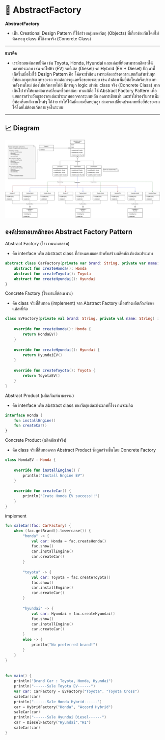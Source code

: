 # 🧩 AbstractFactory

**AbstractFactory**  
- เป็น Creational Design Pattern ที่ใช้สร้างกลุ่มของวัตถุ (Objects) ที่เกี่ยวข้องกันโดยไม่ต้องระบุ class ที่ใช้งานจริง (Concrete Class)
---
**แนวคิด**
- เรามีรถยนต์หลายยี่ห้อ เช่น Toyota, Honda, Hyundai และแต่ละยี่ห้อสามารถผลิตรถได้หลายประเภท เช่น
รถไฟฟ้า (EV)
รถดีเซล (Diesel)
รถ Hybrid (EV + Diesel)
ปัญหาที่เกิดขึ้นเมื่อไม่ใช้ Design Pattern คือ
โค้ดจะซ้ำซ้อน เพราะต้องสร้างคลาสแยกกันสำหรับทุกยี่ห้อและทุกประเภทของรถ
ยากต่อการดูแลหรือขยายระบบ เช่น ถ้าต้องเพิ่มยี่ห้อใหม่หรือประเภทพลังงานใหม่ ต้องไปแก้หลายไฟล์
มีการผูก logic เข้ากับ class จริง (Concrete Class) มากเกินไป ทำให้ยากต่อการเปลี่ยนหรือทดสอบ
ทางแก้คือ ใช้ Abstract Factory Pattern เพื่อ
แยกการสร้างวัตถุของรถแต่ละประเภทออกจากระบบหลัก
ลดการเขียนซ้ำ และทำให้รองรับการเพิ่มยี่ห้อหรือพลังงานใหม่ๆ ได้ง่าย
ทำให้โค้ดมีความยืดหยุ่นสูง สามารถเปลี่ยนประเภทหรือยี่ห้อของรถได้โดยไม่ต้องแก้หลายจุดในระบบ

---
## 📈 Diagram

![Abstract Factory Diagram](./abstract-factory-diagram.png)

## องค์ประกอบหลักของ Abstract Factory Pattern

Abstract Factory (โรงงานนามธรรม)
- คือ interface หรือ abstract class ที่กำหนดเมธอดสำหรับสร้างผลิตภัณฑ์แต่ละประเภท
```kotlin
abstract class CarFactory(private var brand: String, private var name: String) {
    abstract fun createHonda(): Honda
    abstract fun createToyota(): Toyota
    abstract fun createHyundai(): Hyundai
}
```

Concrete Factory (โรงงานยี่ห้อเฉพาะ)
- คือ class จริงที่สืบทอด (implement) จาก Abstract Factory เพื่อสร้างผลิตภัณฑ์ของแต่ละยี่ห้อ
```kotlin
class EVFactory(private val brand: String, private val name: String) : CarFactory(brand, name) {

    override fun createHonda(): Honda {
        return HondaEV()
    }

    override fun createHyundai(): Hyundai {
        return HyundaiEV()
    }

    override fun createToyota(): Toyota {
        return ToyotaEV()
    }
}
```

Abstract Product (ผลิตภัณฑ์นามธรรม)
- คือ interface หรือ abstract class ของวัตถุแต่ละประเภทที่โรงงานจะผลิต
```kotlin
interface Honda {
    fun installEngine()
    fun createCar()
}
```


 Concrete Product (ผลิตภัณฑ์จริง)
- คือ class จริงที่สืบทอดจาก Abstract Product ซึ่งถูกสร้างขึ้นโดย Concrete Factory
```kotlin
class HondaEV : Honda {

    override fun installEngine() {
        println("Install Engine EV")
    }

    override fun createCar() {
        println("Crate Honda EV success!!")
    }
}
```
implement
```kotlin
fun saleCar(fac: CarFactory) {
    when (fac.getBrand().lowercase()) {
        "honda" -> {
            val car: Honda = fac.createHonda()
            fac.show()
            car.installEngine()
            car.createCar()
        }

        "toyota" -> {
            val car: Toyota = fac.createToyota()
            fac.show()
            car.installEngine()
            car.createCar()
        }

        "hyundai" -> {
            val car: Hyundai = fac.createHyundai()
            fac.show()
            car.installEngine()
            car.createCar()
        }
        else -> {
            println("No preferred brand!")
        }
    }
}


fun main() {
    println("Brand Car : Toyota, Honda, Hyundai")
    println("------Sale Toyota EV------")
    var car: CarFactory = EVFactory("Toyota", "Toyota Cross")
    saleCar(car)
    println("------Sale Honda Hybrid------")
    car = HybridFactory("Honda", "Accord Hybrid")
    saleCar(car)
    println("------Sale Hyundai Diesel------")
    car = DieselFactory("Hyundai","H1")
    saleCar(car)
}
```

